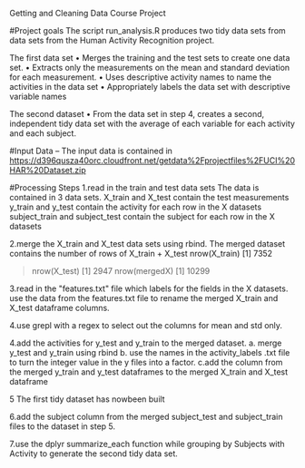 
Getting and Cleaning Data Course Project

#Project goals
The script run_analysis.R produces two tidy data sets from data sets from the Human Activity Recognition project.

The first data set
 •	Merges the training and the test sets to create one data set.
 •	Extracts only the measurements on the mean and standard deviation for each measurement.
 •	Uses descriptive activity names to name the activities in the data set
 •	Appropriately labels the data set with descriptive variable names

The second dataset
 •	From the data set in step 4, creates a second, independent tidy data set with the average of each variable for each activity and each subject.

#Input Data – 
The input data is contained in
https://d396qusza40orc.cloudfront.net/getdata%2Fprojectfiles%2FUCI%20HAR%20Dataset.zip

#Processing Steps
1.read in the train and test data sets
  The data is contained in 3 data sets.
  X_train and X_test contain the test measurements
  y_train and y_test contain the activity for each row in the X datasets
  subject_train and subject_test contain the subject for each row in the X datasets

2.merge the X_train and X_test data sets using rbind. The merged dataset contains the number of rows of X_train + X_test
nrow(X_train)
[1] 7352
> nrow(X_test)
[1] 2947
> nrow(mergedX)
[1] 10299


3.read in the "features.txt" file which labels for the fields in the X datasets.
use the data from the features.txt file to rename the merged X_train and X_test dataframe columns.

4.use grepl with a regex to select out the columns for mean and std only. 


4.add the activities for y_test and y_train to the merged dataset.
   a. merge y_test and y_train using rbind
   b. use the names in the activity_labels .txt file to turn the integer value in         the y files into a factor.
   c.add the column from the merged y_train and y_test dataframes to the merged          X_train and X_test dataframe

5 The first tidy dataset has nowbeen built

6.add the subject column from the merged subject_test and subject_train files to the dataset in step 5. 

7.use the dplyr summarize_each function while grouping by Subjects with Activity to generate the second tidy data set.


   

